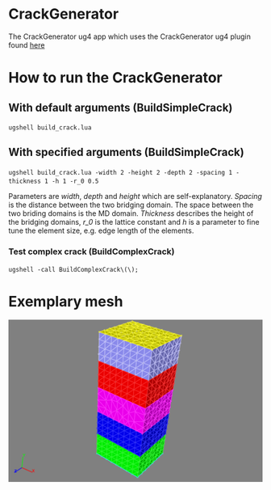# CrackGenerator
The CrackGenerator ug4 app which uses the CrackGenerator ug4 plugin found [here](https://github.com/NeuroBox3D/plugin_CrackGenerator)

# How to run the CrackGenerator
## With default arguments (BuildSimpleCrack)
`ugshell build_crack.lua`

## With specified arguments (BuildSimpleCrack)
`ugshell build_crack.lua -width 2 -height 2 -depth 2 -spacing 1 -thickness 1 -h 1 -r_0 0.5`

Parameters are *width*, *depth* and *height* which are self-explanatory. *Spacing* is the distance between the two bridging domain.
The space between the two briding domains is the MD domain. *Thickness* describes the height of the bridging domains, *r_0* is 
the lattice constant and *h* is a parameter to fine tune the element size, e.g. edge length of the elements.

### Test complex crack (BuildComplexCrack)
`ugshell -call BuildComplexCrack\(\);`

# Exemplary mesh
![Exemplary mesh](/images/example.png)

